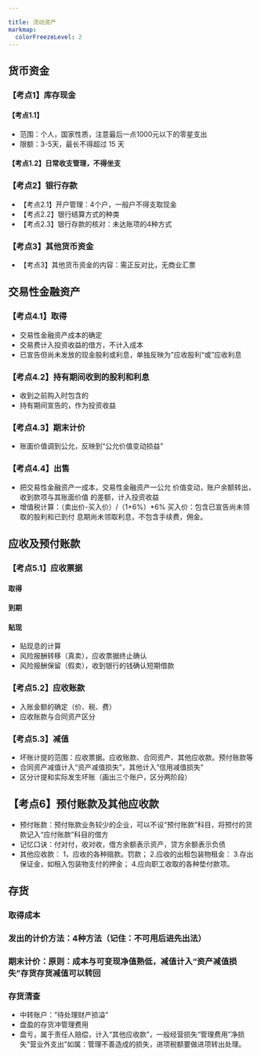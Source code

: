 ```yaml
---

title: 流动资产
markmap: 
  colorFreezeLevel: 2
---
```



## 货币资金

### 【考点1】库存现金
#### 【考点1.1】
- 范围：个人，国家性质，注意最后一点1000元以下的零星支出
- 限额：3-5天，最长不得超过 15 天
#### 【考点1.2】日常收支管理，不得坐支

### 【考点2】银行存款
- 【考点2.1】开户管理：4个户，一般户不得支取现金
- 【考点2.2】银行结算方式的种类
- 【考点2.3】银行存款的核对：未达账项的4种方式

### 【考点3】其他货币资金
- 【考点3】其他货币资金的内容：需正反对比，无商业汇票

## 交易性金融资产

### 【考点4.1】取得
- 交易性金融资产成本的确定
- 交易费计入投资收益的借方，不计入成本
- 已宣告但尚未发放的现金股利或利息，单独反映为”应收股利“或”应收利息
### 【考点4.2】持有期间收到的股利和利息
- 收到之前购入时包含的
- 持有期间宣告的，作为投资收益
### 【考点4.3】期末计价
- 账面价值调到公允，反映到“公允价值变动损益”
### 【考点4.4】出售
- 把交易性金融资产一成本，交易性金融资产一公允
价值变动，账户余额转出，收到款项与其账面价值
的差额，计入投资收益
- 增值税计算：（卖出价-买入价）/（1+6%）*6%
买入价：包含已宣告尚未领取的股利和已到付
息期尚未领取利息，不包含手续费，佣金。


## 应收及预付账款

### 【考点5.1】应收票据
#### 取得
#### 到期
#### 贴现
- 贴现息的计算
- 风险报酬转移（真卖），应收票据终止确认
- 风险报酬保留（假卖），收到银行的钱确认短期借款

### 【考点5.2】应收账款
- 入账金额的确定（价、税、费）
- 应收账款与合同资产区分

### 【考点5.3】减值
- 坏账计提的范围：应收票据。应收账款、合同资产、其他应收款。预付账款等
- 合同资产减值计入“资产减值损失”，其他计入”信用减值损失”
- 区分计提和实际发生坏账（画出三个账户，区分两阶段）


## 【考点6】预付账款及其他应收款
- 预付账款：预付账款业务较少的企业，可以不设“预付账款”科目，将预付的货款记入“应付账款”科目的借方
- 记忆口诀：付对付，收对收，借方余额表示资产，贷方余额表示负债
- 其他应收款：
1，应收的各种赔款。罚款；
2.应收的出租包装物租金：
3.存出保证金，如租入包装物支付的押金；
4.应向职工收取的各种垫付款项。


## 存货
### 取得成本
### 发出的计价方法：4种方法（记住：不可用后进先出法）
### 期末计价：原则：成本与可变现净值熟低，减值计入“资产减值损失”存货存货减值可以转回
### 存货清查
- 中转账户：“待处理财产损溢”
- 盘盈的存货冲管理费用
- 盘亏，属于责任人赔偿，计入“其他应收款”，一般经营损失“管理费用”净损失“营业外支出”如属：管理不善造成的损失，进项税额要做进项转出处理。
